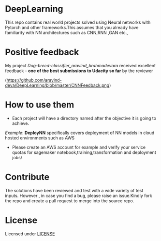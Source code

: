 # DeepLearning

This repo contains real world projects solved using Neural networks with Pytorch and other frameworks.This assumes that you already have familiarity with
NN architectures such as CNN,RNN ,GAN etc.,

# Positive feedback

My project _Dog-breed-classifier_aravind_brahmadevara_ received excellent feedback - **one of the best submissions to Udacity so far** by the reviewer 

(https://github.com/aravind-deva/DeepLearning/blob/master/CNNFeedback.png)


# How to use them

- Each project will have a directory named after the objective it is going to achieve. 

_Example_: **DeployNN** specifically covers deployment of NN models in cloud hosted environments such as AWS

- Please create an AWS account for example and verify your service quotas for sagemaker notebook,training,transformation and deployment jobs/

# Contribute
The solutions have been reviewed and test  with a wide variety of test inputs. 
However , in case you find a bug, please raise an issue.Kindly fork the repo and create a pull request to merge into the source repo.

# License
Licensed under [LICENSE](LICENSE)

